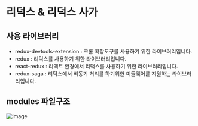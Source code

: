 # 리덕스 & 리덕스 사가

## 사용 라이브러리

- redux-devtools-extension : 크롬 확장도구를 사용하기 위한 라이브러리입니다.
- redux : 리덕스를 사용하기 위한 라이브러리입니다.
- react-redux : 리액트 환경에서 리덕스를 사용하기 위한 라이브러리입니다.
- redux-saga : 리덕스에서 비동기 처리를 하기위한 미들웨어를 지원하는 라이브러리입니다.

## modules 파일구조

![image](https://user-images.githubusercontent.com/48292190/111722066-75f5f700-88a4-11eb-9206-6737388ec5fd.png)

